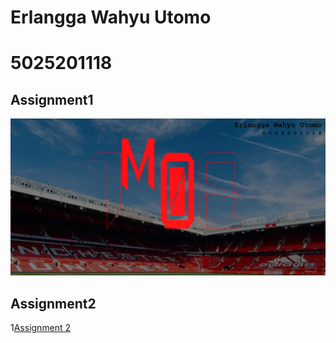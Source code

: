 # Erlangga Wahyu Utomo
# 5025201118

## Assignment1
![Assignment 1](https://github.com/cg20221i/assignment-webgl-Erlangga28/blob/master/2D/Result.png)

## Assignment2
1[Assignment 2](https://github.com/cg20221i/assignment-webgl-Erlangga28/blob/master/3D/3d_Assignment.jpg)
